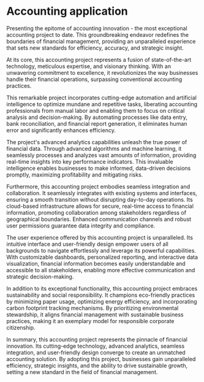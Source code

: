 # Accounting application

Presenting the epitome of accounting innovation - the most exceptional accounting project to date. This groundbreaking endeavor redefines the boundaries of financial management, providing an unparalleled experience that sets new standards for efficiency, accuracy, and strategic insight.

At its core, this accounting project represents a fusion of state-of-the-art technology, meticulous expertise, and visionary thinking. With an unwavering commitment to excellence, it revolutionizes the way businesses handle their financial operations, surpassing conventional accounting practices.

This remarkable project incorporates cutting-edge automation and artificial intelligence to optimize mundane and repetitive tasks, liberating accounting professionals from manual labor and enabling them to focus on critical analysis and decision-making. By automating processes like data entry, bank reconciliation, and financial report generation, it eliminates human error and significantly enhances efficiency.

The project's advanced analytics capabilities unleash the true power of financial data. Through advanced algorithms and machine learning, it seamlessly processes and analyzes vast amounts of information, providing real-time insights into key performance indicators. This invaluable intelligence enables businesses to make informed, data-driven decisions promptly, maximizing profitability and mitigating risks.

Furthermore, this accounting project embodies seamless integration and collaboration. It seamlessly integrates with existing systems and interfaces, ensuring a smooth transition without disrupting day-to-day operations. Its cloud-based infrastructure allows for secure, real-time access to financial information, promoting collaboration among stakeholders regardless of geographical boundaries. Enhanced communication channels and robust user permissions guarantee data integrity and compliance.

The user experience offered by this accounting project is unparalleled. Its intuitive interface and user-friendly design empower users of all backgrounds to navigate effortlessly and leverage its powerful capabilities. With customizable dashboards, personalized reporting, and interactive data visualization, financial information becomes easily understandable and accessible to all stakeholders, enabling more effective communication and strategic decision-making.

In addition to its exceptional functionality, this accounting project embraces sustainability and social responsibility. It champions eco-friendly practices by minimizing paper usage, optimizing energy efficiency, and incorporating carbon footprint tracking mechanisms. By prioritizing environmental stewardship, it aligns financial management with sustainable business practices, making it an exemplary model for responsible corporate citizenship.

In summary, this accounting project represents the pinnacle of financial innovation. Its cutting-edge technology, advanced analytics, seamless integration, and user-friendly design converge to create an unmatched accounting solution. By adopting this project, businesses gain unparalleled efficiency, strategic insights, and the ability to drive sustainable growth, setting a new standard in the field of financial management.
